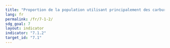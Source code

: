 ```yaml
---
title: "Proportion de la population utilisant principalement des carburants et technologies propres"
lang: fr
permalink: /fr/7-1-2/
sdg_goal: 7
layout: indicator
indicator: "7.1.2"
target_id: "7.1"
---
```


